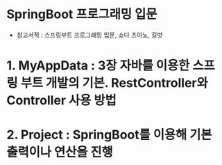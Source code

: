 # SpringBoot 프로그래밍 입문

- 참고서적 : 스프링부트 프로그래밍 입문, 쇼다 츠야노, 길벗

# 1. MyAppData : 3장 자바를 이용한 스프링 부트 개발의 기본. RestController와 Controller 사용 방법
# 2. Project : SpringBoot를 이용해 기본 출력이나 연산을 진행
